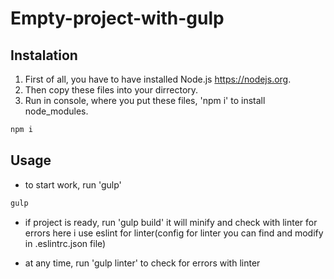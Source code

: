 # Empty-project-with-gulp

## Instalation 

1. First of all, you have to have installed Node.js https://nodejs.org.
2. Then copy these files into your dirrectory.
3. Run in console, where you put these files, 'npm i' to install node_modules.
```cmd
npm i
```

## Usage 

- to start work, run 'gulp'
```cmd
gulp
```
- if project is ready, run 'gulp build'
it will minify and check with linter for errors
here i use eslint for linter(config for linter you can find and modify in .eslintrc.json file)

- at any time, run 'gulp linter' to check for errors with linter
